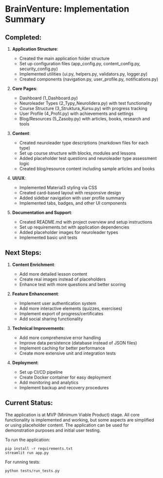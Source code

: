 # BrainVenture: Implementation Summary

## Completed:

1. **Application Structure**:
   - Created the main application folder structure
   - Set up configuration files (app_config.py, content_config.py, security_config.py)
   - Implemented utilities (ui.py, helpers.py, validators.py, logger.py)
   - Created components (navigation.py, user_profile.py, notifications.py)

2. **Core Pages**:
   - Dashboard (1_Dashboard.py)
   - Neuroleader Types (2_Typy_Neurolidera.py) with test functionality
   - Course Structure (3_Struktura_Kursu.py) with progress tracking
   - User Profile (4_Profil.py) with achievements and settings
   - Blog/Resources (5_Zasoby.py) with articles, books, research and tools

3. **Content**:
   - Created neuroleader type descriptions (markdown files for each type)
   - Set up course structure with blocks, modules and lessons
   - Added placeholder test questions and neuroleader type assessment logic
   - Created blog/resource content including sample articles and books

4. **UI/UX**:
   - Implemented Material3 styling via CSS
   - Created card-based layout with responsive design
   - Added sidebar navigation with user profile summary
   - Implemented tabs, badges, and other UI components

5. **Documentation and Support**:
   - Created README.md with project overview and setup instructions
   - Set up requirements.txt with application dependencies
   - Added placeholder images for neuroleader types
   - Implemented basic unit tests

## Next Steps:

1. **Content Enrichment**:
   - Add more detailed lesson content
   - Create real images instead of placeholders
   - Enhance test with more questions and better scoring

2. **Feature Enhancement**:
   - Implement user authentication system
   - Add more interactive elements (quizzes, exercises)
   - Implement export of progress/certificates
   - Add social sharing functionality

3. **Technical Improvements**:
   - Add more comprehensive error handling
   - Improve data persistence (database instead of JSON files)
   - Implement caching for better performance
   - Create more extensive unit and integration tests

4. **Deployment**:
   - Set up CI/CD pipeline
   - Create Docker container for easy deployment
   - Add monitoring and analytics
   - Implement backup and recovery procedures

## Current Status:

The application is at MVP (Minimum Viable Product) stage. All core functionality is implemented and working, but some aspects are simplified or using placeholder content. The application can be used for demonstration purposes and initial user testing.

To run the application:

```
pip install -r requirements.txt
streamlit run app.py
```

For running tests:

```
python tests/run_tests.py
```
